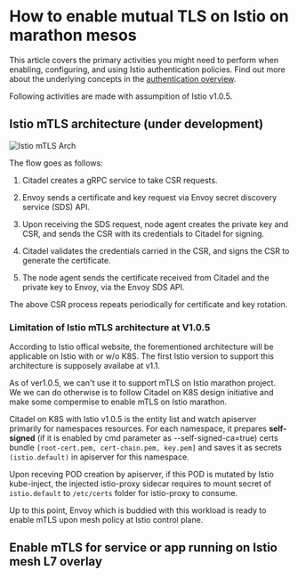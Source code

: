 # How to enable mutual TLS on Istio on marathon mesos

This article covers the primary activities you might need to perform when enabling, configuring, and using Istio authentication policies. Find out more about the underlying concepts in the [authentication overview](https://istio.io/docs/concepts/security/#authentication).

Following activities are made with assumpition of Istio v1.0.5. 

## Istio mTLS architecture (under development)

![Istio mTLS Arch](https://istio.io/docs/concepts/security/node_agent.svg)

The flow goes as follows:

1. Citadel creates a gRPC service to take CSR requests.

2. Envoy sends a certificate and key request via Envoy secret discovery service (SDS) API.

3. Upon receiving the SDS request, node agent creates the private key and CSR, and sends the CSR with its credentials to Citadel for signing.

4. Citadel validates the credentials carried in the CSR, and signs the CSR to generate the certificate.

5. The node agent sends the certificate received from Citadel and the private key to Envoy, via the Envoy SDS API.

The above CSR process repeats periodically for certificate and key rotation.

### Limitation of Istio mTLS architecture at V1.0.5

According to Istio offical website, the forementioned architecture will be applicable on Istio with or w/o K8S. The first Istio version to support this architecture is supposely availabe at v1.1. 

As of ver1.0.5, we can't use it to support mTLS on Istio marathon project. We we can do otherwise is to follow Citadel on K8S design initiative and make some compermise to enable mTLS on Istio marathon.

Citadel on K8S with Istio v1.0.5 is the entity list and watch apiserver primarily for namespaces resources. For each namespace, it prepares **self-signed** (if it is enabled by cmd parameter as --self-signed-ca=true) certs bundle `[root-cert.pem, cert-chain.pem, key.pem]` and saves it as secrets `(istio.default)` in apiserver for this namespace.

Upon receving POD creation by apiserver, if this POD is mutated by Istio kube-inject, the injected istio-proxy sidecar requires to mount secret of `istio.default` to `/etc/certs` folder for istio-proxy to consume. 

Up to this point, Envoy which is buddied with this workload is ready to enable mTLS upon mesh policy at Istio control plane. 

## Enable mTLS for service or app running on Istio mesh L7 overlay

